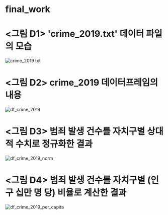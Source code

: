 # final_work

# <그림 D1> 'crime_2019.txt' 데이터 파일의 모습
![crime_2019 txt](https://user-images.githubusercontent.com/75533456/101259270-3aa74080-376b-11eb-8410-537e3e03d923.PNG)

# <그림 D2> crime_2019 데이터프레임의 내용
![df_crime_2019](https://user-images.githubusercontent.com/75533456/101262650-9d0c3b00-3783-11eb-9de0-a3df4ff33fe1.PNG)

# <그림 D3> 범죄 발생 건수를 자치구별 상대적 수치로 정규화한 결과
![df_crime_2019_norm](https://user-images.githubusercontent.com/75533456/101265546-bc5a9680-378a-11eb-8405-6f60c97f3f12.PNG)

# <그림 D4> 범죄 발생 건수를 자치구별 (인구 십만 명 당) 비율로 계산한 결과
![df_crime_2019_per_capita](https://user-images.githubusercontent.com/75533456/101273372-0ddd4280-37d8-11eb-9405-4628dd0a2d2c.PNG)

